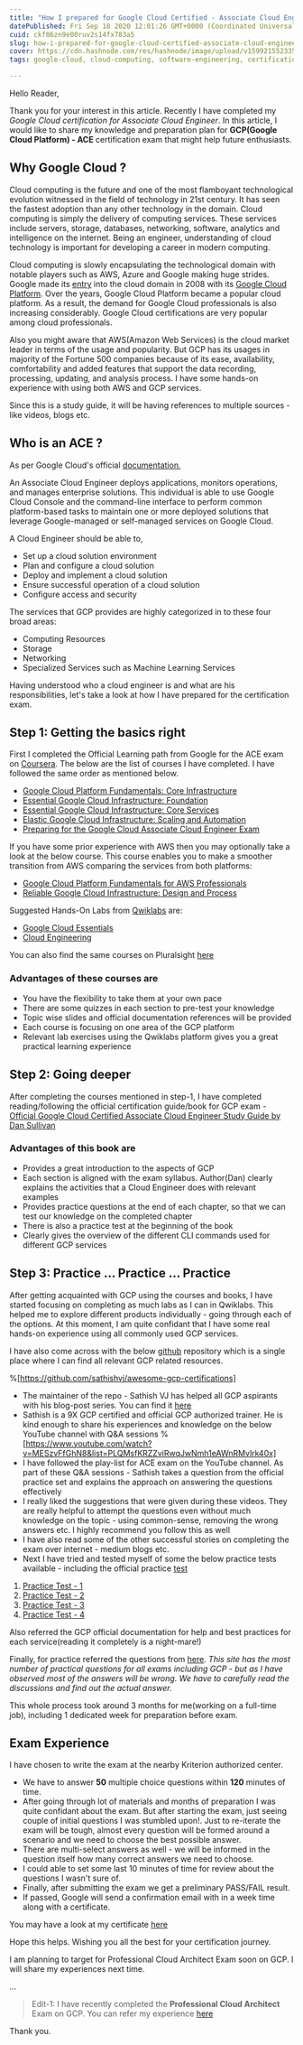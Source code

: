 ```yaml
---
title: "How I prepared for Google Cloud Certified - Associate Cloud Engineer Exam?"
datePublished: Fri Sep 18 2020 12:01:26 GMT+0000 (Coordinated Universal Time)
cuid: ckf86zn9e00ruv2s14fx783a5
slug: how-i-prepared-for-google-cloud-certified-associate-cloud-engineer-exam
cover: https://cdn.hashnode.com/res/hashnode/image/upload/v1599215523356/gXrdYX3c3.jpeg
tags: google-cloud, cloud-computing, software-engineering, certification, gcp

---
```


Hello Reader,

Thank you for your interest in this article. Recently I have completed my *Google Cloud certification for Associate Cloud Engineer*. In this article, I would like to share my knowledge and preparation plan for **GCP(Google Cloud Platform) - ACE** certification exam that might help future enthusiasts.

## Why Google Cloud ?
Cloud computing is the future and one of the most flamboyant technological evolution witnessed in the field of technology in 21st century. It has seen the fastest adoption than any other technology in the domain. Cloud computing is simply the delivery of computing services. These services include servers, storage, databases, networking, software, analytics and intelligence on the internet. Being an engineer, understanding of cloud technology is important for developing a career in modern computing.

Cloud computing is slowly encapsulating the technological domain with notable players such as AWS, Azure and Google making huge strides. Google made its [entry](https://en.wikipedia.org/wiki/Google_Cloud_Platform) into the cloud domain in 2008 with its [Google Cloud Platform](https://cloud.google.com/). Over the years, Google Cloud Platform became a popular cloud platform. As a result, the demand for Google Cloud professionals is also increasing considerably. Google Cloud certifications are very popular among cloud professionals. 

Also you might aware that AWS(Amazon Web Services) is the cloud market leader in terms of the usage and popularity. But GCP has its usages in majority of the Fortune 500 companies because of its ease, availability, comfortability and added features that support the data recording, processing, updating, and analysis process. I have some hands-on experience with using both AWS and GCP services.


> 
Since this is a study guide, it will be having references to multiple sources - like videos, blogs etc.

## Who is an ACE ?

As per Google Cloud's official [documentation](https://cloud.google.com/certification/cloud-engineer), 

> 
An Associate Cloud Engineer deploys applications, monitors operations, and manages enterprise solutions. This individual is able to use Google Cloud Console and the command-line interface to perform common platform-based tasks to maintain one or more deployed solutions that leverage Google-managed or self-managed services on Google Cloud.

A Cloud Engineer should be able to,

- Set up a cloud solution environment
- Plan and configure a cloud solution
- Deploy and implement a cloud solution
- Ensure successful operation of a cloud solution
- Configure access and security

The services that GCP provides are highly categorized in to these four broad areas:

- Computing Resources
- Storage
- Networking
- Specialized Services such as Machine Learning Services

Having understood who a cloud engineer is and what are his responsibilities, let's take a look at how I have prepared for the certification exam.  

## Step 1: Getting the basics right

First I completed the Official Learning path from Google for the ACE exam on [Coursera](https://www.coursera.org/search?query=google%20cloud&). The below are the list of courses I have completed. I have followed the same order as mentioned below.  	

- [Google Cloud Platform Fundamentals: Core Infrastructure](https://www.coursera.org/learn/gcp-fundamentals?mkt_tok=eyJpIjoiTkRrMk1HTXpNR00zWVRjeCIsInQiOiI1aFRjZ1craHg2MG1KMlcwR2I4T21GNlFzV2JJRzRCRTFIUloyWHE1aWlqVCtGODdHZHlva2FhVHMrSGJyTWVXeXBpclE2TE1CWGZFSWFKN3FrNXlIbW5xaFF6WnpxbERCWVphbldaaXRJT3BaUk1XVGNjbGRcL05PZ2pmMXdvUmYifQ%3D%3D)
- [Essential Google Cloud Infrastructure: Foundation](https://www.coursera.org/learn/gcp-infrastructure-foundation)
- [Essential Google Cloud Infrastructure: Core Services](https://www.coursera.org/learn/gcp-infrastructure-core-services)
- [Elastic Google Cloud Infrastructure: Scaling and Automation](https://www.coursera.org/learn/gcp-infrastructure-scaling-automation)
- [Preparing for the Google Cloud Associate Cloud Engineer Exam](https://www.coursera.org/learn/preparing-cloud-associate-cloud-engineer-exam?mkt_tok=eyJpIjoiTkRrMk1HTXpNR00zWVRjeCIsInQiOiI1aFRjZ1craHg2MG1KMlcwR2I4T21GNlFzV2JJRzRCRTFIUloyWHE1aWlqVCtGODdHZHlva2FhVHMrSGJyTWVXeXBpclE2TE1CWGZFSWFKN3FrNXlIbW5xaFF6WnpxbERCWVphbldaaXRJT3BaUk1XVGNjbGRcL05PZ2pmMXdvUmYifQ%3D%3D)

If you have some prior experience with AWS then you may optionally take a look at the below course. This course enables you to make a smoother transition from AWS comparing the services from both platforms:

- [Google Cloud Platform Fundamentals for AWS Professionals](https://www.coursera.org/learn/gcp-fundamentals-aws?mkt_tok=eyJpIjoiTkRrMk1HTXpNR00zWVRjeCIsInQiOiI1aFRjZ1craHg2MG1KMlcwR2I4T21GNlFzV2JJRzRCRTFIUloyWHE1aWlqVCtGODdHZHlva2FhVHMrSGJyTWVXeXBpclE2TE1CWGZFSWFKN3FrNXlIbW5xaFF6WnpxbERCWVphbldaaXRJT3BaUk1XVGNjbGRcL05PZ2pmMXdvUmYifQ%3D%3D)
- [Reliable Google Cloud Infrastructure: Design and Process](https://www.coursera.org/learn/cloud-infrastructure-design-process?mkt_tok=eyJpIjoiTkRrMk1HTXpNR00zWVRjeCIsInQiOiI1aFRjZ1craHg2MG1KMlcwR2I4T21GNlFzV2JJRzRCRTFIUloyWHE1aWlqVCtGODdHZHlva2FhVHMrSGJyTWVXeXBpclE2TE1CWGZFSWFKN3FrNXlIbW5xaFF6WnpxbERCWVphbldaaXRJT3BaUk1XVGNjbGRcL05PZ2pmMXdvUmYifQ%3D%3D)

Suggested Hands-On Labs from [Qwiklabs](https://www.qwiklabs.com/) are:

- [Google Cloud Essentials](https://google.qwiklabs.com/quests/23?utm_source=gcp&utm_medium=site&utm_campaign=certification)
- [Cloud Engineering](https://google.qwiklabs.com/quests/66)

You can also find the same courses on Pluralsight [here](https://www.pluralsight.com/paths/cloud-engineering-with-google-cloud)

### Advantages of these courses are
- You have the flexibility to take them at your own pace
- There are some quizzes in each section to pre-test your knowledge
- Topic wise slides and official documentation references will be provided
- Each course is focusing on one area of the GCP platform
- Relevant lab exercises using the Qwiklabs platform gives you a great practical learning experience

## Step 2: Going deeper

After completing the courses mentioned in step-1, I have completed reading/following the official certification guide/book for GCP exam - [Official Google Cloud Certified Associate Cloud Engineer Study Guide by Dan Sullivan](https://www.amazon.in/Official-Google-Certified-Associate-Engineer/dp/1119564417)

### Advantages of this book are
- Provides a great introduction to the aspects of GCP
- Each section is aligned with the exam syllabus. Author(Dan) clearly explains the activities that a Cloud Engineer does with relevant examples 
- Provides practice questions at the end of each chapter, so that we can test our knowledge on the completed chapter
- There is also a practice test at the beginning of the book
- Clearly gives the overview of the different CLI commands used for different GCP services

## Step 3: Practice ... Practice ... Practice
After getting acquainted with GCP using the courses and books, I have started focusing on completing as much labs as I can in Qwiklabs. This helped me to explore different products individually - going through each of the options. At this moment, I am quite confidant that I have some real hands-on experience using all commonly used GCP services.

I have also come across with the below [github](https://github.com/sathishvj/awesome-gcp-certifications) repository which is a single place where I can find all relevant GCP related resources.

%[https://github.com/sathishvj/awesome-gcp-certifications]

- The maintainer of the repo - Sathish VJ has helped all GCP aspirants with his blog-post series. You can find it [here](https://medium.com/@sathishvj/on-passing-all-google-cloud-certifications-54b2cc1e428c)
- Sathish is a 9X GCP certified and official GCP authorized trainer. He is kind enough to share his experiences and knowledge on the below YouTube channel with Q&A sessions
%[https://www.youtube.com/watch?v=MESzvFfGhN8&list=PLQMsfKRZZviRwqJwNmh1eAWnRMvlrk40x]
- I have followed the play-list for ACE exam on the YouTube channel. As part of these Q&A sessions - Sathish takes a question from the official practice set and explains the approach on answering the questions effectively
- I really liked the suggestions that were given during these videos. They are really helpful to attempt the questions even without much knowledge on the topic - using common-sense, removing the wrong answers etc. I highly recommend you follow this as well
- I have also read some of the other successful stories on completing the exam over internet - medium blogs etc. 
- Next I have tried and tested myself of some the below practice tests available - including the official practice [test](https://cloud.google.com/certification/practice-exam/cloud-engineer)

1. [Practice Test - 1](https://www.udemy.com/course/google-certified-associate-cloud-engineer-2019-prep-course/learn/quiz/4729446/test#overview)
2. [Practice Test - 2](https://www.udemy.com/course/google-certified-architect-developer-engineer-data-devops/learn/quiz/4691142#overview)
3. [Practice Test - 3](https://www.udemy.com/course/google-certified-architect-developer-engineer-data-devops/learn/quiz/4691142#overview)
4. [Practice Test - 4](https://www.udemy.com/course/google-cloud-associate-cloud-engineer-certification/learn/quiz/4681986#overview)
 
Also referred the GCP official documentation for help and best practices for each service(reading it completely is a night-mare!) 
 
Finally, for practice referred the questions from [here](https://www.examtopics.com/exams/google/associate-cloud-engineer). *This site has the most number of practical questions for all exams including GCP - but as I have observed most of the answers will be wrong. We have to carefully read the discussions and find out the actual answer.*
 
This whole process took around 3 months for me(working on a  full-time job), including 1 dedicated week for preparation before exam. 

## Exam Experience
I have chosen to write the exam at the nearby Kriterion authorized center. 

- We have to answer **50** multiple choice questions within **120** minutes of time. 
- After going through lot of materials and months of preparation I was quite confidant about the exam. But after starting the exam, just seeing couple of initial questions I was stumbled upon!. Just to re-iterate the exam will be tough, almost every question will be formed around a scenario and we need to choose the best possible answer. 
- There are multi-select answers as well - we will be informed in the question itself how many correct answers we need to choose.
- I could able to set some last 10 minutes of time for review about the questions I wasn't sure of.
- Finally, after submitting the exam we get a preliminary PASS/FAIL result.
- If passed, Google will send a confirmation email with in a week time along with a certificate.
 
You may have a look at my certificate [here](https://www.credential.net/75051d21-338c-40e6-8d18-1acc650e925b#gs.eorj1i)

Hope this helps. Wishing you all the best for your certification journey.

> 
I am planning to target for Professional Cloud Architect Exam soon on GCP. I will share my experiences next time.

...

> Edit-1: I have recently completed the **Professional Cloud Architect** Exam on GCP. You can refer my experience [here](https://rakeshvardan.hashnode.dev/how-i-prepared-for-google-cloud-professional-architect-exam)

Thank you.